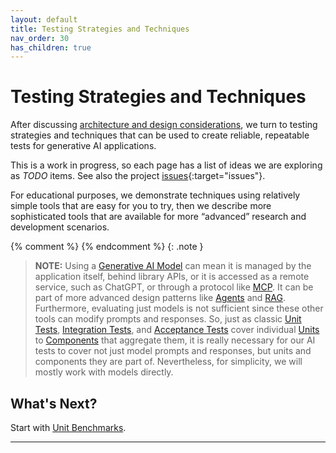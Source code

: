```yaml
---
layout: default
title: Testing Strategies and Techniques
nav_order: 30
has_children: true
---
```


# Testing Strategies and Techniques

After discussing [architecture and design considerations]({{site.baseurl}}/arch-design/), we turn to testing strategies and techniques that can be used to create reliable, repeatable tests for generative AI applications. 

This is a work in progress, so each page has a list of ideas we are exploring as _TODO_ items. See also the project [issues](https://github.com/The-AI-Alliance/ai-application-testing/issues){:target="issues"}.

For educational purposes, we demonstrate techniques using relatively simple tools that are easy for you to try, then we describe more sophisticated tools that are available for more &ldquo;advanced&rdquo; research and development scenarios.

{% comment %}
{% endcomment %}
{: .note }
> **NOTE:** Using a [Generative AI Model]({{site.glossaryurl}}/#generative-ai-model) can mean it is managed by the application itself, behind library APIs, or it is accessed as a remote service, such as ChatGPT, or through a protocol like [MCP]({{site.glossaryurl}}/#model-context-protocol). It can be part of more advanced design patterns like [Agents]({{site.glossaryurl}}/#agent) and [RAG]({{site.glossaryurl}}/#retrieval-augmented-generation). Furthermore, evaluating just models is not sufficient since these other tools can modify prompts and responses. So, just as classic [Unit Tests]({{site.glossaryurl}}#unit-test), [Integration Tests]({{site.glossaryurl}}#integration-test), and [Acceptance Tests]({{site.glossaryurl}}#acceptance-test) cover individual [Units]({{site.glossaryurl}}#unit) to [Components]({{site.glossaryurl}}#component) that aggregate them, it is really necessary for our AI tests to cover not just model prompts and responses, but units and components they are part of. Nevertheless, for simplicity, we will mostly work with models directly.

## What's Next?

Start with [Unit Benchmarks]({{site.baseurl}}/testing-strategies/unit-benchmarks/).

---